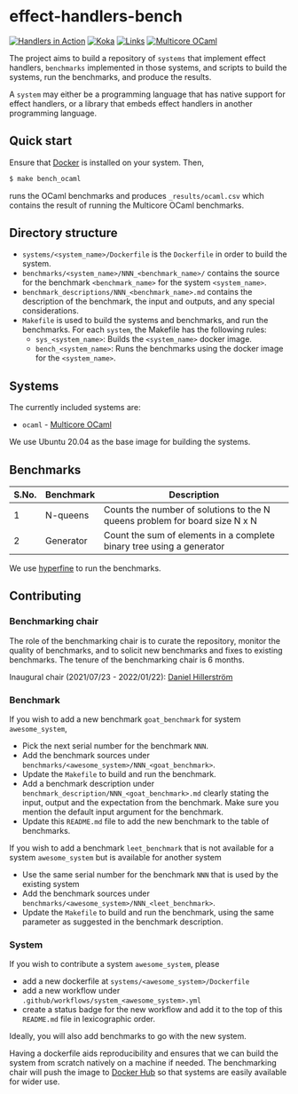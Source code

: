 # effect-handlers-bench

[![Handlers in Action](https://github.com/effect-handlers/effect-handlers-bench/actions/workflows/system_hia.yml/badge.svg)](https://github.com/effect-handlers/effect-handlers-bench/actions/workflows/system_hia.yml) 
[![Koka](https://github.com/effect-handlers/effect-handlers-bench/actions/workflows/system_koka.yml/badge.svg)](https://github.com/effect-handlers/effect-handlers-bench/actions/workflows/system_koka.yml)
[![Links](https://github.com/effect-handlers/effect-handlers-bench/actions/workflows/system_links.yml/badge.svg)](https://github.com/effect-handlers/effect-handlers-bench/actions/workflows/system_links.yml)
[![Multicore OCaml](https://github.com/effect-handlers/effect-handlers-bench/actions/workflows/system_ocaml.yml/badge.svg)](https://github.com/effect-handlers/effect-handlers-bench/actions/workflows/system_ocaml.yml) 

The project aims to build a repository of `systems` that implement
effect handlers, `benchmarks` implemented in those systems, and scripts to
build the systems, run the benchmarks, and produce the results.

A `system` may either be a programming language that has native support for
effect handlers, or a library that embeds effect handlers in another programming
language.

## Quick start

Ensure that [Docker](https://www.docker.com/) is installed on your system. Then,

```bash
$ make bench_ocaml
```

runs the OCaml benchmarks and produces `_results/ocaml.csv` which contains the
result of running the Multicore OCaml benchmarks.

## Directory structure

+ `systems/<system_name>/Dockerfile` is the `Dockerfile` in order to build
  the system.
+ `benchmarks/<system_name>/NNN_<benchmark_name>/` contains the source for the
  benchmark `<benchmark_name>` for the system `<system_name>`.
+ `benchmark_descriptions/NNN_<benchmark_name>.md` contains the description of
  the benchmark, the input and outputs, and any special considerations.
+ `Makefile` is used to build the systems and benchmarks, and run the
  benchmarks. For each `system`, the Makefile has the following rules:
  - `sys_<system_name>`: Builds the `<system_name>` docker image.
  - `bench_<system_name>`: Runs the benchmarks using the docker image for the
    `<system_name>`.

## Systems

The currently included systems are:

+ `ocaml` - [Multicore OCaml](https://github.com/ocaml-multicore/ocaml-multicore)

We use Ubuntu 20.04 as the base image for building the systems.

## Benchmarks

| S.No. | Benchmark | Description |
|--------------|-----------|-------------|
| 1 | N-queens | Counts the number of solutions to the N queens problem for board size N x N |
| 2 | Generator | Count the sum of elements in a complete binary tree using a generator |

We use [hyperfine](https://github.com/sharkdp/hyperfine) to run the benchmarks.

## Contributing

### Benchmarking chair

The role of the benchmarking chair is to curate the repository, monitor the 
quality of benchmarks, and to solicit new benchmarks and fixes to existing
benchmarks. The tenure of the benchmarking chair is 6 months.

Inaugural chair (2021/07/23 - 2022/01/22): [Daniel Hillerström](https://github.com/dhil)

### Benchmark

If you wish to add a new benchmark `goat_benchmark` for system `awesome_system`,

+ Pick the next serial number for the benchmark `NNN`.
+ Add the benchmark sources under `benchmarks/<awesome_system>/NNN_<goat_benchmark>`.
+ Update the `Makefile` to build and run the benchmark.
+ Add a benchmark description under `benchmark_description/NNN_<goat_benchmark>.md`
  clearly stating the input, output and the expectation from the benchmark. Make sure
  you mention the default input argument for the benchmark.
+ Update this `README.md` file to add the new benchmark to the table of benchmarks.

If you wish to add a benchmark `leet_benchmark` that is not available for a system 
`awesome_system` but is available for another system

+ Use the same serial number for the benchmark `NNN` that is used by the existing system
+ Add the benchmark sources under `benchmarks/<awesome_system>/NNN_<leet_benchmark>`.
+ Update the `Makefile` to build and run the benchmark, using the same parameter as 
  suggested in the benchmark description.

### System

If you wish to contribute a system `awesome_system`, please 

+ add a new dockerfile at `systems/<awesome_system>/Dockerfile`
+ add a new workflow under `.github/workflows/system_<awesome_system>.yml`
+ create a status badge for the new workflow and add it to the top of this `README.md` file in 
  lexicographic order.
  
Ideally, you will also add benchmarks to go with the new system.

Having a dockerfile aids reproducibility and ensures that we can build the system from 
scratch natively on a machine if needed. The benchmarking chair will push the image 
to [Docker Hub](https://hub.docker.com/repository/docker/effecthandlers/effect-handlers) so
that systems are easily available for wider use.
